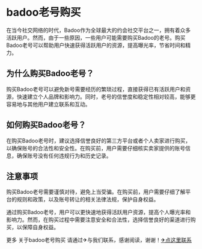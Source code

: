 # badoo老号购买

在当今社交网络的时代，Badoo作为全球最大的约会社交平台之一，拥有着众多活跃用户。然而，由于一些原因，一些用户可能需要购买Badoo的老号。购买Badoo老号可以帮助用户快速获得活跃用户的资源，提高曝光率，节省时间和精力。

## 为什么购买Badoo老号？

购买Badoo老号可以避免新号需要经历的繁琐过程，直接获得已有活跃用户和资源，快速建立个人品牌和影响力。同时，老号的信誉度和稳定性相对较高，能够更容易地与其他用户建立联系和互动。

## 如何购买Badoo老号？

在购买Badoo老号时，建议选择信誉良好的第三方平台或者个人卖家进行购买，以确保账号的合法性和安全性。在购买前，用户需要仔细核实卖家提供的账号信息，确保账号没有任何违规行为和历史记录。

## 注意事项

购买Badoo老号需要谨慎对待，避免上当受骗。在购买前，用户需要仔细了解平台的规则和政策，以及账号转让的相关法律法规，保护自身权益。

通过购买Badoo老号，用户可以更快速地获得活跃用户资源，提高个人曝光率和影响力。然而，在购买过程中需要注意安全和合法性，选择信誉良好的渠道进行购买，以保障自身权益。

更多 关于badoo老号购买 请通过✈与我们联系，感谢阅读，谢谢！[✈点这里联系](https://acc.k02.cc)